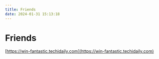 ```yaml
---
title: Friends
date: 2024-01-31 15:13:18
---
```


# Friends

[https://win-fantastic.techidaily.com](https://win-fantastic.techidaily.com)